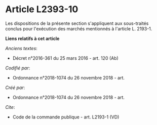 # Article L2393-10

Les dispositions de la présente section s'appliquent aux sous-traités conclus pour l'exécution des marchés mentionnés à
l'article L. 2193-1.

**Liens relatifs à cet article**

_Anciens textes_:

  - Décret n°2016-361 du 25 mars 2016 - art. 120 (Ab)

_Codifié par_:

  - Ordonnance n°2018-1074 du 26 novembre 2018 - art.

_Créé par_:

  - Ordonnance n°2018-1074 du 26 novembre 2018 - art.

_Cite_:

  - Code de la commande publique - art. L2193-1 (VD)
